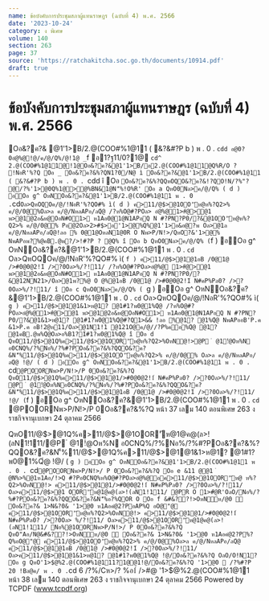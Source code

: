 ```yaml
---
name: ข้อบังคับการประชุมสภาผู้แทนราษฎร (ฉบับที่ 4) พ.ศ. 2566
date: '2023-10-24'
category: ง พิเศษ
volume: 140
section: 263
page: 37
source: 'https://ratchakitcha.soc.go.th/documents/10914.pdf'
draft: true
---
```


# ข้อบังคับการประชุมสภาผู้แทนราษฎร (ฉบับที่ 4) พ.ศ. 2566

Oอ&?ค?& @1'1>B/2.@(COO#%1@11 ( &?&#?P b ) พ . 0 . `cdd อ@0?0อํ@%@!@/ค/@/Q%/@!1@ _`f อ1?ฐ$11/%COหN1@อ@@?1R#0 พB#$0?1@ `cd^ 2.@(COO#%1@11@!1@Oอ&?ค?&@1'1>B/อ2.@(COO#%1@11@Q%R/O ? !NอR'%?Q Oอ _ Oอ&?ค?&%?QN1?0/N@ ì Oอ&?ค?&@1'1>B/2.@(COO#%1@11 ( &?&#?P b ) พ . 0 . `cdd î Oอ ` Oอ&?ค?&%?QQหOQO&?ค?&!?QO!N/?%"? @/?%'1>@0Q%1@>@%BN&1@N'็%!O%R' Oอ a QหO0Nล>ค/@/Q% ( d ) อOอ g^ OหNOอ&?ค?&@1'1>B/2.@(COO#%1@11 พ . 0 . `cd` Oล>QหOQOค/@/!NอR'%?QO#% ì( d ) ค>11/@$>@1OO'ัห@ห%?Q2>% ค/@/0@%Oล>ล ค/@/NหลAPอ/ลQํ@ /?ห%O@#?POล> อํ@%@1>#ํ@>@1 พ>@1@2อ&ห@OอN#O1> ห1Aอ0@1@N1APอQ N #?PN?P0/?&@1OO'ัห@ห%?Q2>% ค/@/0@% Pอ@2Oล>2>#$>อ'1>@%Q%@1'1>อ&อ@?พ Oล>@1ล ค/@/NหลAPอ/ลQํ@!ลอ % 0@1@OหลN1@0R O Nพ>P/N!>/QหO?&'1>@% NพAPอพ?%@คB.@พ?/>!#?P ? @Q% î Oอ b QหO0Nล>ค/@/Q% ( `f ) อOอ g^ OหNOอ&?ค?&@1'1>B/2.@(COO#%1@11 พ . 0 . `cd` Oล>QหOQOค/@/!NอR'%?QO#% ì( `f ) ค>11/@$>@1@1อB /0@1@ />#0@0@2!1์ />?0Oล>%/?!11/ /?ห%O@#?POล>อํ@%@ 1>#ํ@>@1 พ>@1@2อ&ห@OอN#O1> ห1Aอ0@1@N1APอQ N #?PN?P0/?&@12NN21>/Oล>@1พ?%@ O @%@1อB /0@1@ />#0@0@2!1์ N#คP%Pล0? />?0Oล>%/?!11/ î Oอ c QหO0Nล>ค/@/Q% ( `g ) อOอ g^ OหNOอ&?ค?&@1'1>B/2.@(COO#%1@11 พ . 0 . `cd` Oล>QหOQOค/@/!NอR'%?QO#% ì( `g ) ค>11/@$>@1@1&1>ห@1? @1#1?พ0@1%Qํ@ /?ห%O@#?POล>อํ@%@1>#ํ@>@1 พ>@1@2อ&ห@OอN#O1> ห1Aอ0@1@N1APอQ N #?PN?P0/?&@1&1>ห@1? @1#1?พ0@1%Qํ@#?Q1>&& !ลอ %@1? @1%Qํ@ NพAPออB'P.ค &1>P.ค อB!2@ห11/Oล>@1N1!1 @121O@ค/@//?P%คอ%Qํ@ @1? @1คB.@พ%Qํ@Oล>อ%B1?1์#1?พ0@1%Qํ@ î Oอ d QหO11/@$>@1Q%ค>11/@$>@1OOR'ัห@ห%?Q2>%OหN@!>@P ํ @1!ํ@Oห%N อ0CNQ%/?%Nอ%/?%#?POอ&?ค?&%?QQO&?ค?&N'็%11/@$>@1Q%ค>11/@$>@1OO'ัห@ห%?Q2>% ค/@/0@% Oล>ล ค/@/NหลAPอ/ลQํ@ !@/ ( d ) อOอ g^ OหNOอ&?ค?&@1'1>B/2.@(COO#%1@11 พ . 0 . `cd` @POORNพ>P/N!>/P 0Oอ&?ค?&%?Q QหO11/@$>@1Q%ค>11/@$>@1@1/>#0@0@2!1์ N#คP%Pล0? />?0Oล>%/?!11/ @P ํ @1!ํ@Oห%Nอ0CNQ%/?%Nอ%/?%#?POอ&?ค?&%?QQO&?ค?&N'็%11/@$>@1Q%ค>11/@$>@1@1อB /0@1@ />#0@0@2!1์ />?0Oล>%/?!11/ !@/ ( `f ) อOอ g^ OหNOอ&?ค?&@1'1>B/2.@(COO#%1@11 พ . 0 . `cd` @POORNพ>P/N!>/P 0Oอ&?ค?&%?Q หน้า 37 เลม 140 ตอนพิเศษ 263 ง ราชกิจจานุเบกษา 24 ตุลาคม 2566

QหO11/@$>@1Q%ค>11/@$>@1OOR'ัห@1@ค@(ล>!(ลN1!111/@P ํ @1!ํ@Oห%N อ0CNQ%/?%Nอ%/?%#?POอ&?ค?&%?QQO&?ค?&N'็%11/@$>@1Q%ค>11/@$>@1@1&1>ห@1? @1#1?พ0@1%Qํ@ !@/ ( `g ) อOอ g^ OหNOอ&?ค?&@1'1>B/2.@(COO#%1@11 พ . 0 . `cd` @POORNพ>P/N!>/ P 0Oอ&?ค?&%?Q Oอ e &11 @@1 ํ @N%>%@1ห1Aอ/!>Q #?Pอ0CNQ%ห%O@#?POล>อํ@%@อค>11/@$>@1OOR'ัห@ ห%?Q2>%OหN@!> ค>11/@$>@1@1/>#0@0@2!1์ N#คP%Pล0? />?0Oล>%/?!11/ Oล>ค>11/@$>@1 OOR'ัห@1@ค@(ล>!(ลN1!111/ @PR O 1>#ํ@R'OลO/Nอ%/?%#?POอ&?ค?&%?QQO&?ค?&N'็%อ?%QOR O Oอ f &#&??!>OหNห/@0  Oอ&?ค?& 1>N&?0& '1>@0 ห1Aอคํ@2?PอAP%Q อO@"@ ค>11/@$>@1OOR'ัห@ห%?Q2>%OหN@!> ค>11/@$>@1@1/>#0@0@2!1์ N#คP%Pล0? />?0Oล> %/?!11/ Oล>ค>11/@$>@1OOR'ัห@1@ค@(ล>!(ลN1!111/ Nอ%@1OORNพ>P/N!>/ P 0Oอ&?ค?&%?Q QหO"Aอ/N@&#&??!>OหNห/@0  Oอ&?ค?& 1>N&?0& '1>@0 ห1Aอคํ@2?P%?Q%อO@"@ ค>11/@$>@1OO'ัห@ห%?Q2>% ค/@/0@%Oล>ล ค/@/NหลAPอ/ลQํ@ ค>11/@$>@1@1อB /0@1@ />#0@0@2!1์ />?0Oล>%/?!11/ Oล>ค>11/@$>@1@1&1>ห@1? @1#1?พ0@1%Qํ@ !@/Oอ&?ค?&%?Q OลO/O!N1? Oอ g QหO'1>$@%2.@(COO#%1@111?1@@1!@/Oอ&?ค?&%?Q '1>@0  /?%#?P 20 !Bล@ค/ พ . 0 . `cd 6 /?%/Cห>/? %อ1์ />#@ '1>$@%2.@(COO#%1@11 หน้า 38 เลม 140 ตอนพิเศษ 263 ง ราชกิจจานุเบกษา 24 ตุลาคม 2566 Powered by TCPDF (www.tcpdf.org)
